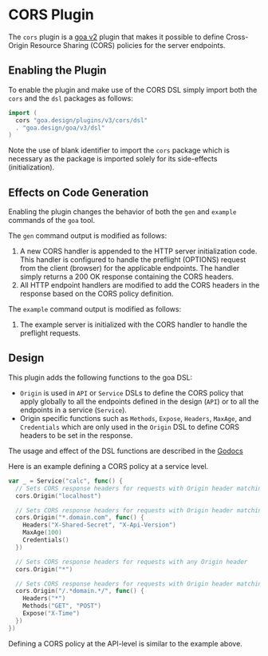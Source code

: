 # CORS Plugin

The `cors` plugin is a [goa v2](https://github.com/goadesign/goa/tree/v2) plugin
that makes it possible to define Cross-Origin Resource Sharing (CORS) policies for
the server endpoints.

## Enabling the Plugin

To enable the plugin and make use of the CORS DSL simply import both the `cors` and
the `dsl` packages as follows:

```go
import (
  cors "goa.design/plugins/v3/cors/dsl"
  . "goa.design/goa/v3/dsl"
)
```
Note the use of blank identifier to import the `cors` package which is necessary
as the package is imported solely for its side-effects (initialization).

## Effects on Code Generation

Enabling the plugin changes the behavior of both the `gen` and `example` commands
of the `goa` tool.

The `gen` command output is modified as follows:

1. A new CORS handler is appended to the HTTP server initialization code.
   This handler is configured to handle the preflight (OPTIONS) request from the client
   (browser) for the applicable endpoints. The handler simply returns a 200 OK
   response containing the CORS headers.
2. All HTTP endpoint handlers are modified to add the CORS headers in the response
   based on the CORS policy definition.

The `example` command output is modified as follows:

1. The example server is initialized with the CORS handler to handle the preflight
   requests.

## Design

This plugin adds the following functions to the goa DSL:

* `Origin` is used in `API` or `Service` DSLs to define the CORS policy that apply
  globally to all the endpoints defined in the design (`API`) or to all the endpoints
  in a service (`Service`).
* Origin specific functions such as `Methods`, `Expose`, `Headers`, `MaxAge`, and
  `Credentials` which are only used in the `Origin` DSL to define CORS headers to
  be set in the response.

The usage and effect of the DSL functions are described in the [Godocs](https://godoc.org/goa.design/plugins/cors/dsl)

Here is an example defining a CORS policy at a service level.

```go
var _ = Service("calc", func() {
  // Sets CORS response headers for requests with Origin header matching the string "localhost"
  cors.Origin("localhost")

  // Sets CORS response headers for requests with Origin header matching strings ending with ".domain.com" (e.g. "my.domain.com")
  cors.Origin("*.domain.com", func() {
    Headers("X-Shared-Secret", "X-Api-Version")
    MaxAge(100)
    Credentials()
  })

  // Sets CORS response headers for requests with any Origin header
  cors.Origin("*")

  // Sets CORS response headers for requests with Origin header matching the regular expression ".*domain.*"
  cors.Origin("/.*domain.*/", func() {
    Headers("*")
    Methods("GET", "POST")
    Expose("X-Time")
  })
})
```

Defining a CORS policy at the API-level is similar to the example above.
